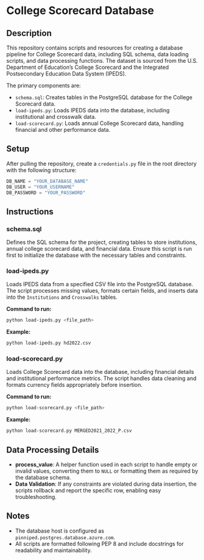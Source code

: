 # College Scorecard Database

## Description
This repository contains scripts and resources for creating a database pipeline for College Scorecard data, including SQL schema, data loading scripts, and data processing functions. The dataset is sourced from the U.S. Department of Education’s College Scorecard and the Integrated Postsecondary Education Data System (IPEDS). 

The primary components are:
- `schema.sql`: Creates tables in the PostgreSQL database for the College Scorecard data.
- `load-ipeds.py`: Loads IPEDS data into the database, including institutional and crosswalk data.
- `load-scorecard.py`: Loads annual College Scorecard data, handling financial and other performance data.

## Setup
After pulling the repository, create a `credentials.py` file in the root directory with the following structure:

```python
DB_NAME = "YOUR_DATABASE_NAME"
DB_USER = "YOUR_USERNAME"
DB_PASSWORD = "YOUR_PASSWORD"
```

## Instructions

### schema.sql
Defines the SQL schema for the project, creating tables to store institutions, annual college scorecard data, and financial data. Ensure this script is run first to initialize the database with the necessary tables and constraints.

### load-ipeds.py
Loads IPEDS data from a specified CSV file into the PostgreSQL database. The script processes missing values, formats certain fields, and inserts data into the `Institutions` and `Crosswalks` tables.

**Command to run:**
```bash
python load-ipeds.py <file_path>
```

**Example:**
```bash
python load-ipeds.py hd2022.csv
```

### load-scorecard.py
Loads College Scorecard data into the database, including financial details and institutional performance metrics. The script handles data cleaning and formats currency fields appropriately before insertion.

**Command to run:**
```bash
python load-scorecard.py <file_path>
```

**Example:**
```bash
python load-scorecard.py MERGED2021_2022_P.csv
```

## Data Processing Details
- **process_value**: A helper function used in each script to handle empty or invalid values, converting them to `NULL` or formatting them as required by the database schema.
- **Data Validation**: If any constraints are violated during data insertion, the scripts rollback and report the specific row, enabling easy troubleshooting.

## Notes
- The database host is configured as `pinniped.postgres.database.azure.com`.
- All scripts are formatted following PEP 8 and include docstrings for readability and maintainability.
